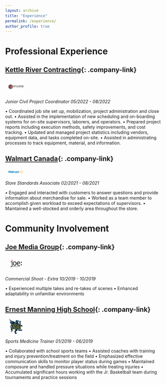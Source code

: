 ```yaml
---
layout: archive
title: "Experience"
permalink: /experience/
author_profile: true
---
```


<style>
.company-link {
  text-decoration: none;
  font-weight: bold;
}

.company-logo {
  max-width: 50px; /* Adjust the size as needed */
  vertical-align: middle; /* Align the image vertically with the text */
  margin-left: 10px; /* Add spacing between the image and the text */
}
</style>

# Professional Experience

## [Kettle River Contracting](https://kettlerivercontracting.com){: .company-link}
<img src="/images/KRC.jpg" alt="KRC Logo" class="company-logo">

*Junior Civil Project Coordinator*
*05/2022 - 08/2022*

• Coordinated job site set up, mobilization, project administration and close out.
• Assisted in the implementation of new scheduling and on-boarding systems for on-site supervisors, laborers,
  and operators.
• Prepared project reports including execution methods, safety improvements, and cost tracking.
• Updated and managed project statistics including vendors, equipment data, and tasks completed on-site.
• Assisted in administrating processes to track equipment, material, and information.

## [Walmart Canada](https://corporate.walmart.com){: .company-link}
<img src="/images/Walmart.jpg" alt="Walmart Logo" class="company-logo">

*Store Standards Associate*
*02/2021 - 08/2021*

• Engaged and interacted with customers to answer questions and provide information about merchandise
  for sale.
• Worked as a team member to accomplish given workload to exceed expectations of supervisors.
• Maintained a well-stocked and orderly area throughout the store.

# Community Involvement

## [Joe Media Group](https://joemedia.tv){: .company-link}
<img src="/images/joe.png" alt="Joe Media Group Logo" class="company-logo">

*Commercial Shoot - Extra*
*10/2019 - 10/2019*

• Experienced multiple takes and re-takes of scenes
• Enhanced adaptability in unfamiliar environments

## [Ernest Manning High School](https://school.cbe.ab.ca/school/ErnestManning/Pages/default.aspx){: .company-link}
<img src="/images/emhs.jpg" alt="EMHS Logo" class="company-logo">

*Sports Medicine Trainer*
*01/2019 - 06/2019*

• Collaborated with school sports teams
• Assisted coaches with training and injury prevention/treatment on the field
• Emphasized effective communication skills to monitor player status during games
• Maintained composure and handled pressure situations while treating injuries
• Accumulated significant hours working with the Jr. Basketball team during tournaments and practice sessions
